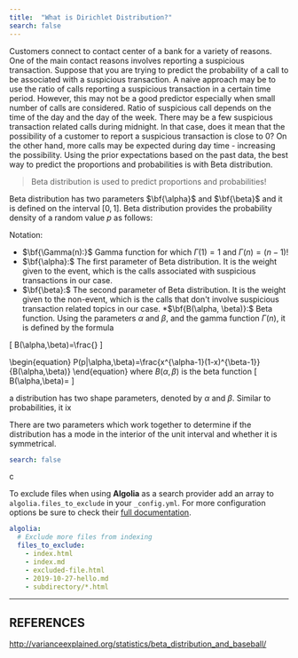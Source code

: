 ```yaml
---
title:  "What is Dirichlet Distribution?"
search: false
---
```


Customers connect to contact center of a bank for a variety of reasons. 
One of the main contact reasons involves reporting a suspicious transaction. 
Suppose that you are trying to predict the probability of a call to be 
associated with a suspicious transaction. A naive approach may be to use 
the ratio of calls reporting a suspicious transaction in a certain time 
period. However, this may not be a good predictor especially when small 
number of calls are considered. Ratio of suspicious call depends on the 
time of the day and the day of the week. There may be a few suspicious 
transaction related calls during midnight. In that case, does it mean that 
the possibility of a customer to report a suspicious transaction is close to 0?
On the other hand, more calls may be expected during day time - increasing the 
possibility. Using the prior expectations based on the past data, the best way 
to predict the proportions and probabilities is with Beta distribution. 

> Beta distribution is used to predict proportions and probabilities!
 
Beta distribution has two parameters $\bf{\alpha}$ and $\bf{\beta}$ and
it is defined on the interval $[0, 1].$ Beta distribution provides the 
probability density of a random value $p$ as follows:

Notation:

* $\bf{\Gamma(n):}$ Gamma function for which $\Gamma(1)=1$ and $\Gamma(n)=(n-1)!$
* $\bf{\alpha}:$ The first parameter of Beta distribution. It is the weight given
to the event, which is the calls associated with suspicious transactions in our case.
* $\bf{\beta}:$ The second parameter of Beta distribution. It is the weight given
to the non-event, which is the calls that don't involve suspicious transaction 
related topics in our case.
*$\bf{B(\alpha, \beta)}:$ Beta function. Using the parameters $\alpha$ and $\beta$, 
and the gamma function $\Gamma(n)$, it is defined by the formula

\[
B(\alpha,\beta)=\frac{}
\]




 
\begin{equation}
P(p|\alpha,\beta)=\frac{x^{\alpha-1}(1-x)^{\beta-1}}{B(\alpha,\beta)} 
\end{equation}
where $B(\alpha,\beta)$ is the beta function
\[
B(\alpha,\beta)=
\]

a distribution has two shape parameters, denoted by $\alpha$ and $\beta$. 
 Similar to probabilities, it ix
  

 There are two parameters which work together to determine
if the distribution has a mode in the interior of the unit interval
and whether it is symmetrical.







```yaml
search: false
```

c

To exclude files when using **Algolia** as a search provider add an array to
 `algolia.files_to_exclude` in your `_config.yml`. For more configuration options be sure to check their [full documentation](https://community.algolia.com/jekyll-algolia/options.html).

```yaml
algolia:
  # Exclude more files from indexing
  files_to_exclude:
    - index.html
    - index.md
    - excluded-file.html
    - 2019-10-27-hello.md
    - subdirectory/*.html
```
---
REFERENCES
---

http://varianceexplained.org/statistics/beta_distribution_and_baseball/